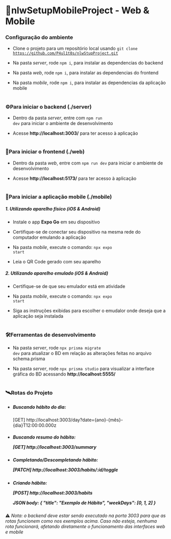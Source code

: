 # 🚀nlwSetupMobileProject - Web & Mobile

### Configuração do ambiente

* Clone o projeto para um repositório local usando <code>git clone https://github.com/P4ul1t0s/nlwStupProject.git</code>

* Na pasta _server_, rode <code>npm i</code>, para instalar as dependencias do backend

* Na pasta _web_, rode <code>npm i</code>, para instalar as dependencias do frontend

* Na pasta _mobile_, rode <code>npm i</code>, para instalar as dependencias da aplicação mobile

#
### ⚙Para iniciar o backend (./server)

* Dentro da pasta _server_, entre com <code>npm run dev</code> para iniciar o ambiente de desenvolvimento

* Acesse **http://localhost:3003/** para ter acesso à aplicação

#
### 🎨Para iniciar o frontend (./web)

* Dentro da pasta _web_, entre com <code>npm run dev</code> para iniciar o ambiente de desenvolvimento

* Acesse **http://localhost:5173/** para ter acesso à aplicação

#
### 📱Para iniciar a aplicação mobile (./mobile)

##### 1. Utilizando aparelho físico (iOS & Android)

* Instale o app **Expo Go** em seu dispositivo

* Certifique-se de conectar seu dispositivo na mesma rede do computador emulando a aplicação

* Na pasta _mobile_, execute o comando: <code>npx expo start</code>

* Leia o QR Code gerado com seu aparelho

##### 2. Utilizando aparelho emulado (iOS & Android)

* Certifique-se de que seu emulador está em atividade

* Na pasta _mobile_, execute o comando: <code>npx expo start</code>

* Siga as instruções exibidas para escolher o emudalor onde deseja que a aplicação seja instalada

#
### 🛠Ferramentas de desenvolvimento

* Na pasta _server_, rode <code>npx prisma migrate dev</code> para atualizar o BD em relação as alterações feitas no arquivo schema.prisma

* Na pasta _server_, rode <code>npx prisma studio</code> para visualizar a interface gráfica do BD acessando **http://localhost:5555/**

#
### 🛰Rotas do Projeto

<ul>
    <li>
        <h5> Buscando hábito do dia: </h5>
        <p>[GET] http://localhost:3003/day?date={ano}-{mês}-{dia}T12:00:00.000z</p>
    </li>
    <li>
        <h5> Buscando resumo do hábito:
        <p>[GET] http://localhost:3003/summary</p>
    </li>
    <li>
        <h5> Completando/Descompletando hábito:
        <p>[PATCH] http://localhost:3003/habits/:id/toggle</p>
    </li>
    <li>
        <h5> Criando hábito:
        <p>[POST] http://localhost:3003/habits <br/></p>
        <p>JSON body: { "title": "Exemplo de Hábito",	"weekDays": [0, 1, 2] }</p>
    </li>
</ul>

⚠ _Nota: o backend deve estar sendo executado na porta 3003 para que as rotas funcionem como nos exemplos acima. Caso não esteja, nenhuma rota funcionará, afetando diretamente o funcionamento das interfaces web e mobile_